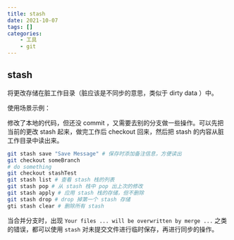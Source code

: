 ```yaml
---
title: stash
date: 2021-10-07
tags: []
categories: 
    - 工具
    - git
---
```

## stash

将更改存储在脏工作目录（脏应该是不同步的意思，类似于 dirty data ）中。

使用场景示例：

修改了本地的代码，但还没 commit ，又需要去别的分支做一些操作。可以先把当前的更改 stash 起来，做完工作后 checkout 回来，然后把 stash 的内容从脏工作目录中读出来。

```bash
git stash save "Save Message" # 保存时添加备注信息，方便读出
git checkout someBranch
# do something
git checkout stashTest
git stash list # 查看 stash 栈的列表
git stash pop # 从 stash 栈中 pop 出上次的修改
git stash apply # 应用 stash 栈的存储，但不删除
git stash drop # drop 掉第一个 stash 存储
gti stash clear # 删除所有 stash
```

当合并分支时，出现 `Your files ... will be overwritten by merge ...` 之类的错误，都可以使用 `stash` 对未提交文件进行临时保存，再进行同步的操作。

